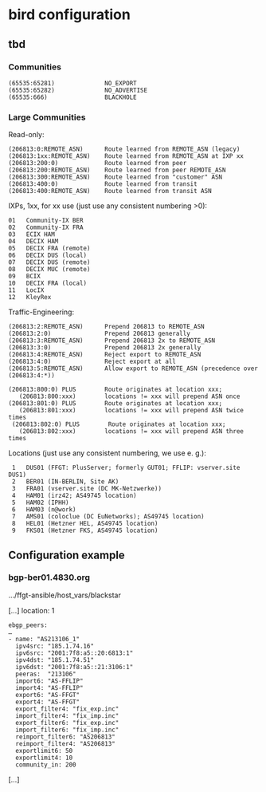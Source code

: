 # bird configuration #

## tbd ##

### Communities ###

    (65535:65281)              NO_EXPORT
    (65535:65282)              NO_ADVERTISE
    (65535:666)                BLACKHOLE

### Large Communities ###

Read-only:

    (206813:0:REMOTE_ASN)      Route learned from REMOTE_ASN (legacy)
    (206813:1xx:REMOTE_ASN)    Route learned from REMOTE_ASN at IXP xx
    (206813:200:0)             Route learned from peer
    (206813:200:REMOTE_ASN)    Route learned from peer REMOTE_ASN
    (206813:300:REMOTE_ASN)    Route learned from "customer" ASN
    (206813:400:0)             Route learned from transit
    (206813:400:REMOTE_ASN)    Route learned from transit ASN

IXPs, 1xx, for xx use (just use any consistent numbering >0):

    01   Community-IX BER
    02   Community-IX FRA
    03   ECIX HAM
    04   DECIX HAM
    05   DECIX FRA (remote)
    06   DECIX DUS (local)
    07   DECIX DUS (remote)
    08   DECIX MUC (remote)
    09   BCIX
    10   DECIX FRA (local)
    11   LocIX
    12   KleyRex

Traffic-Engineering:

    (206813:2:REMOTE_ASN)      Prepend 206813 to REMOTE_ASN
    (206813:2:0)               Prepend 206813 generally
    (206813:3:REMOTE_ASN)      Prepend 206813 2x to REMOTE_ASN
    (206813:3:0)               Prepend 206813 2x generally
    (206813:4:REMOTE_ASN)      Reject export to REMOTE_ASN
    (206813:4:0)               Reject export at all
    (206813:5:REMOTE_ASN)      Allow export to REMOTE_ASN (precedence over (206813:4:*))

    (206813:800:0) PLUS        Route originates at location xxx;
       (206813:800:xxx)        locations != xxx will prepend ASN once
    (206813:801:0) PLUS        Route originates at location xxx;
       (206813:801:xxx)        locations != xxx will prepend ASN twice times
     (206813:802:0) PLUS        Route originates at location xxx;
       (206813:802:xxx)        locations != xxx will prepend ASN three times

Locations (just use any consistent numbering, we use e. g.):

     1   DUS01 (FFGT: PlusServer; formerly GUT01; FFLIP: vserver.site DUS1)
     2   BER01 (IN-BERLIN, Site AK)
     3   FRA01 (vserver.site (DC MK-Netzwerke))
     4   HAM01 (irz42; AS49745 location)
     5   HAM02 (IPHH)
     6   HAM03 (n@work)
     7   AMS01 (coloclue (DC EuNetworks); AS49745 location)
     8   HEL01 (Hetzner HEL, AS49745 location)
     9   FKS01 (Hetzner FKS, AS49745 location)



## Configuration example ##

### bgp-ber01.4830.org ###

…/ffgt-ansible/host_vars/blackstar

[…]
    location: 1

    ebgp_peers:
    …
    - name: "AS213106_1"
      ipv4src: "185.1.74.16"
      ipv6src: "2001:7f8:a5::20:6813:1"
      ipv4dst: "185.1.74.51"
      ipv6dst: "2001:7f8:a5::21:3106:1"
      peeras:  "213106"
      import6: "AS-FFLIP"
      import4: "AS-FFLIP"
      export6: "AS-FFGT"
      export4: "AS-FFGT"
      export_filter4: "fix_exp.inc"
      import_filter4: "fix_imp.inc"
      export_filter6: "fix_exp.inc"
      import_filter6: "fix_imp.inc"
      reimport_filter6: "AS206813"
      reimport_filter4: "AS206813"
      exportlimit6: 50
      exportlimit4: 10
      community_in: 200

[…]
